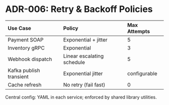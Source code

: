# ADR-006: Retry & Backoff Policies


| Use Case                | Policy                     | Max Attempts |
|:------------------------|:---------------------------|:-------------|
| Payment SOAP            | Exponential + jitter       | 5            |
| Inventory gRPC          | Exponential                | 3            |
| Webhook dispatch        | Linear escalating schedule | 5            |
| Kafka publish transient | Exponential jitter         | configurable |
| Cache refresh           | No retry (fail fast)       | 0            |

Central config: YAML in each service; enforced by shared library utilities.
